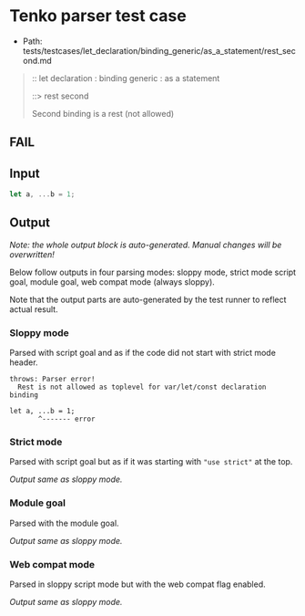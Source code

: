 # Tenko parser test case

- Path: tests/testcases/let_declaration/binding_generic/as_a_statement/rest_second.md

> :: let declaration : binding generic : as a statement
>
> ::> rest second
>
> Second binding is a rest (not allowed)
>
> 

## FAIL

## Input

`````js
let a, ...b = 1;
`````

## Output

_Note: the whole output block is auto-generated. Manual changes will be overwritten!_

Below follow outputs in four parsing modes: sloppy mode, strict mode script goal, module goal, web compat mode (always sloppy).

Note that the output parts are auto-generated by the test runner to reflect actual result.

### Sloppy mode

Parsed with script goal and as if the code did not start with strict mode header.

`````
throws: Parser error!
  Rest is not allowed as toplevel for var/let/const declaration binding

let a, ...b = 1;
       ^------- error
`````

### Strict mode

Parsed with script goal but as if it was starting with `"use strict"` at the top.

_Output same as sloppy mode._

### Module goal

Parsed with the module goal.

_Output same as sloppy mode._

### Web compat mode

Parsed in sloppy script mode but with the web compat flag enabled.

_Output same as sloppy mode._
